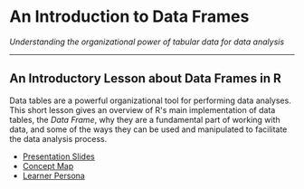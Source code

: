# An Introduction to Data Frames

*Understanding the organizational power of tabular data for data analysis*

---

## An Introductory Lesson about Data Frames in R

Data tables are a powerful organizational tool for performing data analyses.  This short lesson
gives an overview of R's main implementation of data tables, the *Data Frame*, why they are a 
fundamental part of working with data, and some of the ways they can be used and manipulated 
to facilitate the data analysis process.

* [Presentation Slides](https://github.com/ZenBrayn/edu-r-data-frame-intro/blob/master/intro_to_data_frames.pdf)
* [Concept Map](https://github.com/ZenBrayn/edu-r-data-frame-intro/blob/master/data_table_concept_map.pdf)
* [Learner Persona](https://github.com/ZenBrayn/edu-r-data-frame-intro/blob/master/gerald_gradstudent_learner_persona.pdf)
